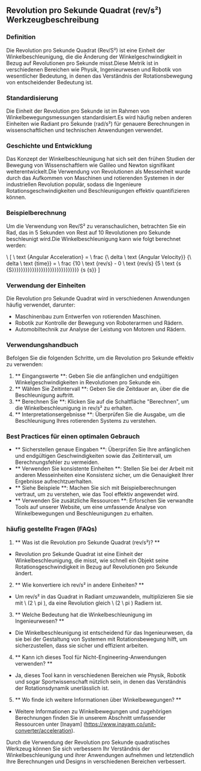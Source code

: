 ## Revolution pro Sekunde Quadrat (rev/s²) Werkzeugbeschreibung

### Definition
Die Revolution pro Sekunde Quadrat (Rev/S²) ist eine Einheit der Winkelbeschleunigung, die die Änderung der Winkelgeschwindigkeit in Bezug auf Revolutionen pro Sekunde misst.Diese Metrik ist in verschiedenen Bereichen wie Physik, Ingenieurwesen und Robotik von wesentlicher Bedeutung, in denen das Verständnis der Rotationsbewegung von entscheidender Bedeutung ist.

### Standardisierung
Die Einheit der Revolution pro Sekunde ist im Rahmen von Winkelbewegungsmessungen standardisiert.Es wird häufig neben anderen Einheiten wie Radiant pro Sekunde (rad/s²) für genauere Berechnungen in wissenschaftlichen und technischen Anwendungen verwendet.

### Geschichte und Entwicklung
Das Konzept der Winkelbeschleunigung hat sich seit den frühen Studien der Bewegung von Wissenschaftlern wie Galileo und Newton signifikant weiterentwickelt.Die Verwendung von Revolutionen als Messeinheit wurde durch das Aufkommen von Maschinen und rotierenden Systemen in der industriellen Revolution populär, sodass die Ingenieure Rotationsgeschwindigkeiten und Beschleunigungen effektiv quantifizieren können.

### Beispielberechnung
Um die Verwendung von Rev/S² zu veranschaulichen, betrachten Sie ein Rad, das in 5 Sekunden von Rest auf 10 Revolutionen pro Sekunde beschleunigt wird.Die Winkelbeschleunigung kann wie folgt berechnet werden:

\ [
\ text {Angular Acceleration} = \ frac {\ delta \ text {Angular Velocity}} {\ delta \ text {time}} = \ frac {10 \ text {rev/s} - 0 \ text {rev/s} {5 \ text {s {S}}}}}}}}}}}}}}}}}}}}}}}}}}}}}} {s {s}}
\]

### Verwendung der Einheiten
Die Revolution pro Sekunde Quadrat wird in verschiedenen Anwendungen häufig verwendet, darunter:
- Maschinenbau zum Entwerfen von rotierenden Maschinen.
- Robotik zur Kontrolle der Bewegung von Roboterarmen und Rädern.
- Automobiltechnik zur Analyse der Leistung von Motoren und Rädern.

### Verwendungshandbuch
Befolgen Sie die folgenden Schritte, um die Revolution pro Sekunde effektiv zu verwenden:
1. ** Eingangswerte **: Geben Sie die anfänglichen und endgültigen Winkelgeschwindigkeiten in Revolutionen pro Sekunde ein.
2. ** Wählen Sie Zeitintervall **: Geben Sie die Zeitdauer an, über die die Beschleunigung auftritt.
3. ** Berechnen Sie **: Klicken Sie auf die Schaltfläche "Berechnen", um die Winkelbeschleunigung in rev/s² zu erhalten.
4. ** Interpretationsergebnisse **: Überprüfen Sie die Ausgabe, um die Beschleunigung Ihres rotierenden Systems zu verstehen.

### Best Practices für einen optimalen Gebrauch
- ** Sicherstellen genaue Eingaben **: Überprüfen Sie Ihre anfänglichen und endgültigen Geschwindigkeiten sowie das Zeitintervall, um Berechnungsfehler zu vermeiden.
- ** Verwenden Sie konsistente Einheiten **: Stellen Sie bei der Arbeit mit anderen Messeinheiten eine Konsistenz sicher, um die Genauigkeit Ihrer Ergebnisse aufrechtzuerhalten.
- ** Siehe Beispiele **: Machen Sie sich mit Beispielberechnungen vertraut, um zu verstehen, wie das Tool effektiv angewendet wird.
- ** Verwenden Sie zusätzliche Ressourcen **: Erforschen Sie verwandte Tools auf unserer Website, um eine umfassende Analyse von Winkelbewegungen und Beschleunigungen zu erhalten.

### häufig gestellte Fragen (FAQs)

1. ** Was ist die Revolution pro Sekunde Quadrat (rev/s²)? **
- Revolution pro Sekunde Quadrat ist eine Einheit der Winkelbeschleunigung, die misst, wie schnell ein Objekt seine Rotationsgeschwindigkeit in Bezug auf Revolutionen pro Sekunde ändert.

2. ** Wie konvertiere ich rev/s² in andere Einheiten? **
- Um rev/s² in das Quadrat in Radiant umzuwandeln, multiplizieren Sie sie mit \ (2 \ pi \), da eine Revolution gleich \ (2 \ pi \) Radiern ist.

3. ** Welche Bedeutung hat die Winkelbeschleunigung im Ingenieurwesen? **
- Die Winkelbeschleunigung ist entscheidend für das Ingenieurwesen, da sie bei der Gestaltung von Systemen mit Rotationsbewegung hilft, um sicherzustellen, dass sie sicher und effizient arbeiten.

4. ** Kann ich dieses Tool für Nicht-Engineering-Anwendungen verwenden? **
- Ja, dieses Tool kann in verschiedenen Bereichen wie Physik, Robotik und sogar Sportwissenschaft nützlich sein, in denen das Verständnis der Rotationsdynamik unerlässlich ist.

5. ** Wo finde ich weitere Informationen über Winkelbewegungen? **
- Weitere Informationen zu Winkelbewegungen und zugehörigen Berechnungen finden Sie in unserem Abschnitt umfassender Ressourcen unter [Inayam] (https://www.inayam.co/unit-converter/acceleration).

Durch die Verwendung der Revolution pro Sekunde quadratisches Werkzeug können Sie sich verbessern Ihr Verständnis der Winkelbeschleunigung und ihrer Anwendungen aufnehmen und letztendlich Ihre Berechnungen und Designs in verschiedenen Bereichen verbessert.